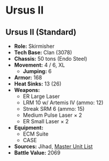# Ursus II
## Ursus II (Standard)
- **Role:** Skirmisher
- **Tech Base:** Clan (3078)
- **Chassis:** 50 tons (Endo Steel)
- **Movement:** 4 / 6, XL
  - **Jumping:** 6
- **Armor:** 168
- **Heat Sinks:** 13 (26)
- **Weapons:**
  - ER Large Laser
  - LRM 10 w/ Artemis IV (ammo: 12)
  - Streak SRM 6 (ammo: 15)
  - Medium Pulse Laser × 2
  - ER Small Laser × 2
- **Equipment:**
  - ECM Suite
  - CASE
- **Sources:** Jihad, [Master Unit List](http://masterunitlist.info/Unit/Details/3365/ursus-ii-standard)
- **Battle Value:** 2069

